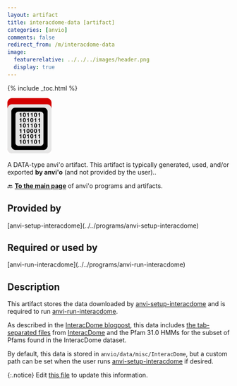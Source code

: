```yaml
---
layout: artifact
title: interacdome-data [artifact]
categories: [anvio]
comments: false
redirect_from: /m/interacdome-data
image:
  featurerelative: ../../../images/header.png
  display: true
---
```



{% include _toc.html %}


<img src="../../images/icons/DATA.png" alt="DATA" style="width:100px; border:none" />

A DATA-type anvi'o artifact. This artifact is typically generated, used, and/or exported **by anvi'o** (and not provided by the user)..

🔙 **[To the main page](../../)** of anvi'o programs and artifacts.

## Provided by


<p style="text-align: left" markdown="1"><span class="artifact-p">[anvi-setup-interacdome](../../programs/anvi-setup-interacdome)</span></p>


## Required or used by


<p style="text-align: left" markdown="1"><span class="artifact-r">[anvi-run-interacdome](../../programs/anvi-run-interacdome)</span></p>


## Description

This artifact stores the data downloaded by <span class="artifact-p">[anvi-setup-interacdome](/help/main/programs/anvi-setup-interacdome)</span> and is required to run <span class="artifact-p">[anvi-run-interacdome](/help/main/programs/anvi-run-interacdome)</span>.

As described in the [InteracDome blogpost](https://merenlab.org/2020/07/22/interacdome/#anvi-setup-interacdome), this data includes [the tab-separated files](https://interacdome.princeton.edu/#tab-6136-4) from [InteracDome](https://interacdome.princeton.edu/) and the Pfam 31.0 HMMs for the subset of Pfams found in the InteracDome dataset.

By default, this data is stored in `anvio/data/misc/InteracDome`, but a custom path can be set when the user runs <span class="artifact-p">[anvi-setup-interacdome](/help/main/programs/anvi-setup-interacdome)</span> if desired.



{:.notice}
Edit [this file](https://github.com/merenlab/anvio/tree/master/anvio/docs/artifacts/interacdome-data.md) to update this information.

